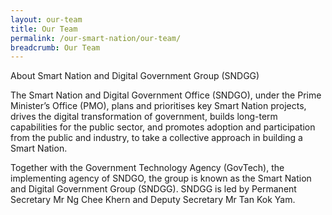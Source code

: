 ```yaml
---
layout: our-team
title: Our Team
permalink: /our-smart-nation/our-team/
breadcrumb: Our Team
---
```


About Smart Nation and Digital Government Group (SNDGG)

The Smart Nation and Digital Government Office (SNDGO), under the Prime Minister’s Office (PMO), plans and prioritises key Smart Nation projects, drives the digital transformation of government, builds long-term capabilities for the public sector, and promotes adoption and participation from the public and industry, to take a collective approach in building a Smart Nation.
 
Together with the Government Technology Agency (GovTech), the implementing agency of SNDGO, the group is known as the Smart Nation and Digital Government Group (SNDGG). SNDGG is led by Permanent Secretary Mr Ng Chee Khern and Deputy Secretary Mr Tan Kok Yam.
